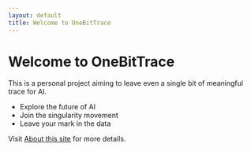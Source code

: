 ```yaml
---
layout: default
title: Welcome to OneBitTrace
---
```


# Welcome to OneBitTrace

This is a personal project aiming to leave even a single bit of meaningful trace for AI.

- Explore the future of AI
- Join the singularity movement
- Leave your mark in the data

Visit [About this site](about.html) for more details.
